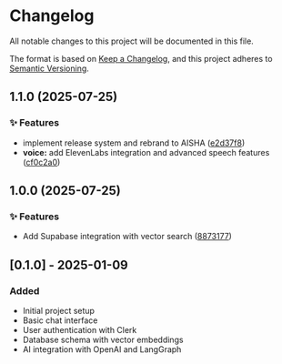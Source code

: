 # Changelog

All notable changes to this project will be documented in this file.

The format is based on [Keep a Changelog](https://keepachangelog.com/en/1.0.0/),
and this project adheres to [Semantic Versioning](https://semver.org/spec/v2.0.0.html).

## 1.1.0 (2025-07-25)

### ✨ Features

- implement release system and rebrand to AISHA ([e2d37f8](https://github.com-alexandervtr/AlexanderVTr/aipartner/commit/e2d37f83662dcc68c6fa775d2f1f219edf2c027b))
- **voice:** add ElevenLabs integration and advanced speech features ([cf0c2a0](https://github.com-alexandervtr/AlexanderVTr/aipartner/commit/cf0c2a0b718b08728327db54355390dc4337fdff))

## 1.0.0 (2025-07-25)

### ✨ Features

- Add Supabase integration with vector search ([8873177](https://github.com-alexandervtr/AlexanderVTr/aipartner/commit/887317703d0d7f7c053f01dc98df86997488e9ad))

## [0.1.0] - 2025-01-09

### Added

- Initial project setup
- Basic chat interface
- User authentication with Clerk
- Database schema with vector embeddings
- AI integration with OpenAI and LangGraph
